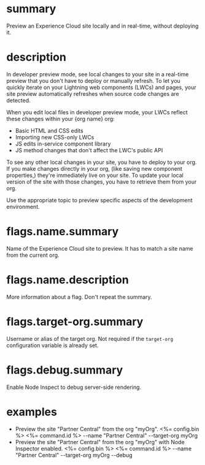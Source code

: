 # summary

Preview an Experience Cloud site locally and in real-time, without deploying it.

# description

In developer preview mode, see local changes to your site in a real-time preview that you don't have to deploy or manually refresh. To let you quickly iterate on your Lightning web components (LWCs) and pages, your site preview automatically refreshes when source code changes are detected.

When you edit local files in developer preview mode, your LWCs reflect these changes within your {org name} org:

- Basic HTML and CSS edits
- Importing new CSS-only LWCs
- JS edits in-service component library
- JS method changes that don't affect the LWC's public API

To see any other local changes in your site, you have to deploy to your org. If you make changes directly in your org, (like saving new component properties,) they're immediately live on your site. To update your local version of the site with those changes, you have to retrieve them from your org.

Use the appropriate topic to preview specific aspects of the development environment.

# flags.name.summary

Name of the Experience Cloud site to preview. It has to match a site name from the current org.

# flags.name.description

More information about a flag. Don't repeat the summary.

# flags.target-org.summary

Username or alias of the target org. Not required if the `target-org` configuration variable is already set.

# flags.debug.summary

Enable Node Inspect to debug server-side rendering.

# examples

- Preview the site "Partner Central" from the org "myOrg".
  <%= config.bin %> <%= command.id %> --name "Partner Central" --target-org myOrg
- Preview the site "Partner Central" from the org "myOrg" with Node Inspector enabled.
  <%= config.bin %> <%= command.id %> --name "Partner Central" --target-org myOrg --debug
